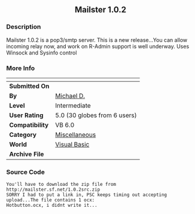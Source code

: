 ﻿<div align="center">

## Mailster 1\.0\.2


</div>

### Description

Mailster 1.0.2 is a pop3/smtp server. This is a new release...You can allow incoming relay now, and work on R-Admin support is well underway. Uses Winsock and Sysinfo control
 
### More Info
 


<span>             |<span>
---                |---
**Submitted On**   |
**By**             |[Michael D\.](https://github.com/Planet-Source-Code/PSCIndex/blob/master/ByAuthor/michael-d.md)
**Level**          |Intermediate
**User Rating**    |5.0 (30 globes from 6 users)
**Compatibility**  |VB 6\.0
**Category**       |[Miscellaneous](https://github.com/Planet-Source-Code/PSCIndex/blob/master/ByCategory/miscellaneous__1-1.md)
**World**          |[Visual Basic](https://github.com/Planet-Source-Code/PSCIndex/blob/master/ByWorld/visual-basic.md)
**Archive File**   |[](https://github.com/Planet-Source-Code/michael-d-mailster-1-0-2__1-43941/archive/master.zip)





### Source Code

```
You'll have to download the zip file from
http://mailster.sf.net/1.0.2src.zip
SORRY I had to put a link in, PSC keeps timing out accepting upload...The file contains 1 ocx:
Hotbutton.ocx, i didnt write it...
```

